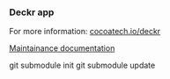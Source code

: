 ### Deckr app

For more information: [cocoatech.io/deckr](https://cocoatech.io/deckr)

[Maintainance documentation](https://github.com/flathub/flathub/wiki/App-Maintenance)

git submodule init
git submodule update
